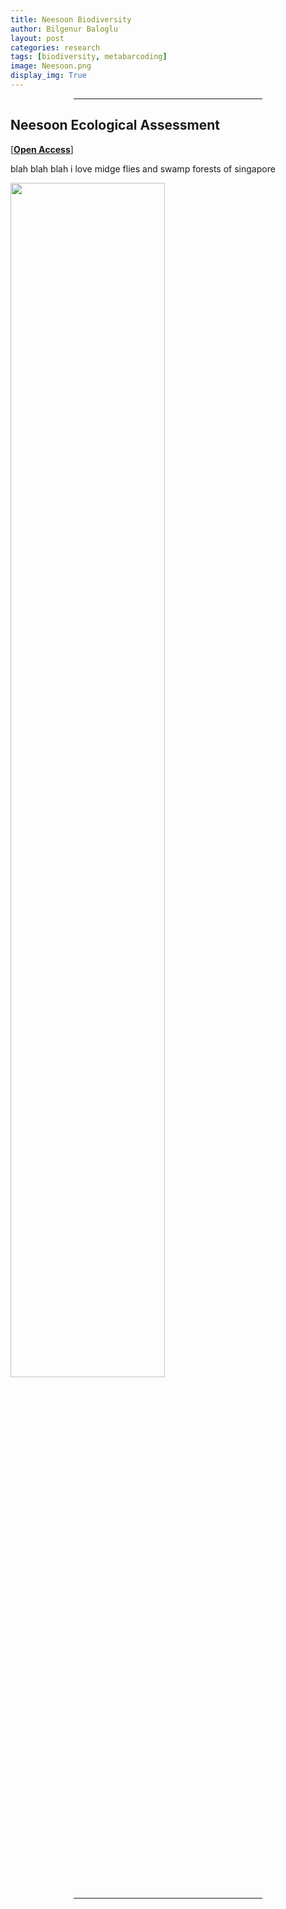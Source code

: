 ```yaml
---
title: Neesoon Biodiversity
author: Bilgenur Baloglu
layout: post
categories: research
tags: [biodiversity, metabarcoding]
image: Neesoon.png
display_img: True
---
```


<hr style="margin-left: auto; margin-right: auto; width: 60%; color: #f2f2f2">

## Neesoon Ecological Assessment
[\[**Open Access**\]](https://www.biorxiv.org/content/10.1101/2020.05.21.108852v1.full.pdf)

blah blah blah i love midge flies and swamp forests of singapore

<img src="{{site.github_url}}/assets/img/ashure.jpg" style="width: 70%">

<hr style="margin-left: auto; margin-right: auto; width: 60%; color: #f2f2f2">

